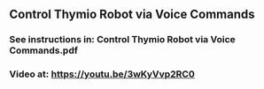 ## Control Thymio Robot via Voice Commands

### See instructions in: Control Thymio Robot via Voice Commands.pdf

### Video at: https://youtu.be/3wKyVvp2RC0
